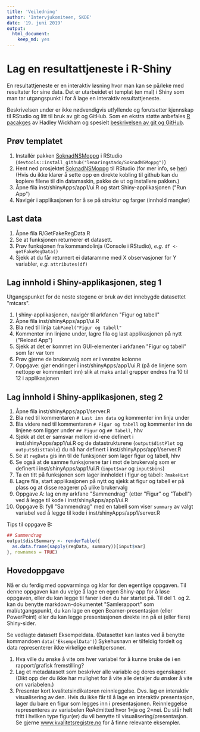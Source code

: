 ```yaml
---
title: 'Veiledning'
author: 'Intervjukomiteen, SKDE'
date: '19. juni 2019'
output: 
  html_document: 
    keep_md: yes
---
```





# Lag en resultattjeneste i R-Shiny
En resultattjeneste er en interaktiv løsning hvor man kan se på/leke med resultater for sine data. Det er utarbeidet et templat (en mal) i Shiny som man tar utgangspunkt i for å lage en interaktiv resultattjeneste.

Beskrivelsen under er ikke nødvendigvis utfyllende og forutsetter kjennskap til RStudio og litt til bruk av git og GitHub. Som en ekstra støtte anbefales [R pacakges](http://r-pkgs.had.co.nz/) av Hadley Wickham og spesielt [beskrivelsen av git og GitHub](http://r-pkgs.had.co.nz/git.html#git-rstudio).


## Prøv templatet
1. Installér pakken [SoknadNSMoppg](https://github.com/lenaringstado/SoknadNSMoppg) i RStudio (`devtools::install_github("lenaringstado/SoknadNSMoppg")`)
1. Hent ned prosjektet [SoknadNSMoppg](https://github.com/lenaringstado/SoknadNSMoppg) til RStudio (for mer info, se [her](https://support.rstudio.com/hc/en-us/articles/200526207-Using-Projects))
(Hvis du ikke klarer å sette opp en direkte kobling til github kan du  kopiere filene til din datamaskin, pakke de ut og installere pakken.)
1. Åpne fila inst/shinyApps/app1/ui.R og start Shiny-applikasjonen ("Run App")
1. Navigér i applikasjonen for å se på struktur og farger (innhold mangler)

## Last data
1. Åpne fila R/GetFakeRegData.R
1. Se at funksjonen returnerer et datasett.
1. Prøv funksjonen fra kommandolinja (Console i RStudio), _e.g._ `df <- getFakeRegData()`
1. Sjekk at du får returnert ei dataramme med X observasjoner for Y variabler, _e.g._ `attributes(df)`

## Lag innhold i Shiny-applikasjonen, steg 1
Utgangspunket for de neste stegene er bruk av det innebygde datasettet "mtcars".

1. I shiny-applikasjonen, navigér til arkfanen "Figur og tabell"
1. Åpne fila inst/shinyApps/app1/ui.R
1. Bla ned til linja `tabPanel("Figur og tabell"`
1. Kommenter inn linjene under, lagre fila og last applikasjonen på nytt ("Reload App")
1. Sjekk at det er kommet inn GUI-elementer i arkfanen "Figur og tabell" som før var tom
1. Prøv gjerne de brukervalg som er i venstre kolonne
1. Oppgave: gjør endringer i inst/shinyApps/app1/ui.R (på de linjene som nettopp er kommentert inn) slik at maks antall grupper endres fra 10 til 12 i applikasjonen 

## Lag innhold i Shiny-applikasjonen, steg 2
1. Åpne fila inst/shinyApps/app1/server.R
1. Bla ned til kommentaren `# Last inn data` og kommenter inn linja under 
1. Bla videre ned til kommentaren `# Figur og tabell` og kommenter inn de linjene som ligger under `## Figur` og `## Tabell`, hhv
1. Sjekk at det er samsvar mellom id-ene definert i inst/shinyApps/app1/ui.R og de datastrukturene (`output$distPlot` og `output$distTable`) du nå har definert i inst/shinyApps/app1/server.R
1. Se at `regData` gis inn til de funksjoner som lager figur og tabell, hhv
1. Se også at de samme funksjonene tar i mot de brukervalg som er definert i inst/shinyApps/app1/ui.R (`input$var` og `input$bins`)
1. Ta en titt på funksjonen som lager innholdet i figur og tabell: `?makeHist`
1. Lagre fila, start applikasjonen på nytt og sjekk at figur og tabell er på plass og at disse reagerer på ulike brukervalg
1. Oppgave A: lag en ny arkfane "Sammendrag" (etter "Figur" og "Tabell") ved å legge til kode i inst/shinyApps/app1/ui.R
1. Oppgave B: fyll "Sammendrag" med en tabell som viser `summary` av valgt variabel ved å legge til kode i inst/shinyApps/app1/server.R

Tips til oppgave B:

```r
## Sammendrag
output$distSummary <- renderTable({
  as.data.frame(sapply(regData, summary))[input$var]
}, rownames = TRUE)
```

## Hovedoppgave

Nå er du ferdig med oppvarminga og klar for den egentlige oppgaven. Til denne oppgaven kan du velge å lage en egen Shiny-app for å løse oppgaven, eller du kan legge til faner i den du har startet på. Til del 1. og 2. kan du benytte markdown-dokumentet "Samlerapport" som mal/utgangspunkt, du kan lage en egen Beamer-presentasjon (eller PowerPoint) eller du kan legge presentasjonen direkte inn på ei (eller flere) Shiny-sider.

Se vedlagte datasett Eksempeldata. (Datasettet kan lastes ved å benytte kommandoen  `data('EksempelData')`)
Sykehusnavn er tilfeldig fordelt og data representerer ikke virkelige enkeltpersoner.


1. Hva ville du ønske å vite om hver variabel for å kunne bruke de i en rapport/grafisk fremstilling? 
1. Lag et metadatasett som beskriver alle variable og deres egenskaper. (Dikt opp der du ikke har mulighet for å vite alle detaljer du ønsker å vite om variabelen.)
1. Presenter kort kvalitetsindikatoren reinnleggelse.  Dvs. lag en interaktiv visualisering av den. Hvis du ikke får til å lage en interaktiv presentasjon, lager du bare en figur som legges inn i presentasjonen.
Reinnleggelse representeres av variabelen ReAdmitted hvor 1=ja og 2=nei. Du står helt fritt i hvilken type figur(er) du vil benytte til visualisering/presentasjon. Se gjerne www.kvalitetsregistre.no for å finne relevante eksempler.


